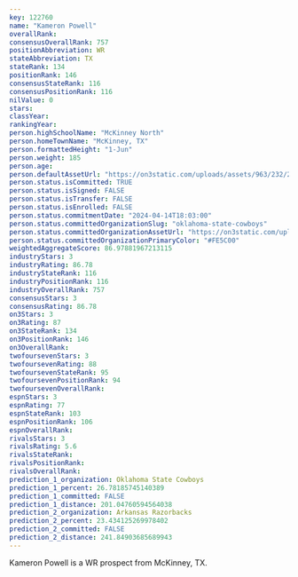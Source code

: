 ```yaml
---
key: 122760
name: "Kameron Powell"
overallRank: 
consensusOverallRank: 757
positionAbbreviation: WR
stateAbbreviation: TX
stateRank: 134
positionRank: 146
consensusStateRank: 116
consensusPositionRank: 116
nilValue: 0
stars: 
classYear: 
rankingYear: 
person.highSchoolName: "McKinney North"
person.homeTownName: "McKinney, TX"
person.formattedHeight: "1-Jun"
person.weight: 185
person.age: 
person.defaultAssetUrl: "https://on3static.com/uploads/assets/963/232/232963.png"
person.status.isCommitted: TRUE
person.status.isSigned: FALSE
person.status.isTransfer: FALSE
person.status.isEnrolled: FALSE
person.status.commitmentDate: "2024-04-14T18:03:00"
person.status.committedOrganizationSlug: "oklahoma-state-cowboys"
person.status.committedOrganizationAssetUrl: "https://on3static.com/uploads/assets/128/150/150128.svg"
person.status.committedOrganizationPrimaryColor: "#FE5C00"
weightedAggregateScore: 86.97881967213115
industryStars: 3
industryRating: 86.78
industryStateRank: 116
industryPositionRank: 116
industryOverallRank: 757
consensusStars: 3
consensusRating: 86.78
on3Stars: 3
on3Rating: 87
on3StateRank: 134
on3PositionRank: 146
on3OverallRank: 
twofoursevenStars: 3
twofoursevenRating: 88
twofoursevenStateRank: 95
twofoursevenPositionRank: 94
twofoursevenOverallRank: 
espnStars: 3
espnRating: 77
espnStateRank: 103
espnPositionRank: 106
espnOverallRank: 
rivalsStars: 3
rivalsRating: 5.6
rivalsStateRank: 
rivalsPositionRank: 
rivalsOverallRank: 
prediction_1_organization: Oklahoma State Cowboys
prediction_1_percent: 26.78185745140389
prediction_1_committed: FALSE
prediction_1_distance: 201.04760594564038
prediction_2_organization: Arkansas Razorbacks
prediction_2_percent: 23.434125269978402
prediction_2_committed: FALSE
prediction_2_distance: 241.84903685689943
---
```

Kameron Powell is a WR prospect from McKinney, TX.